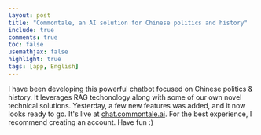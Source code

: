 ```yaml
---
layout: post
title: "Commontale, an AI solution for Chinese politics and history"
include: true
comments: true
toc: false
usemathjax: false
highlight: true
tags: [app, English]
---
```


I have been developing this powerful chatbot focused on Chinese politics & history. It leverages RAG techonology along with some of our own novel technical solutions. Yesterday, a few new features was added, and it now looks ready to go. It's live at [chat.commontale.ai](https://chat.commontale.ai). For the best experience, I recommend creating an account. Have fun :)
